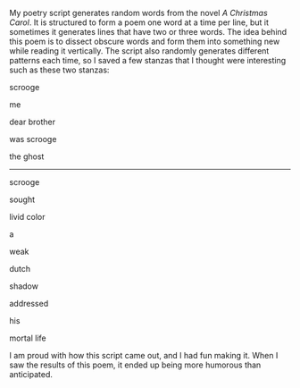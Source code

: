 My poetry script generates random words from the novel <i>A Christmas Carol</i>.
It is structured to form a poem one word at a time per line, but it sometimes it generates lines that have two or three words.
The idea behind this poem is to dissect obscure words and form them into something new while reading it vertically.
The script also randomly generates different patterns each time, so I saved a few stanzas that I thought were interesting such as these two stanzas:
<p>scrooge
<p>me
<p>dear brother
<p>was scrooge
<p>the ghost</p>
<hr>
<p>scrooge
<p>sought
<p>livid color
<p>a
<p>weak
<p>dutch
<p>shadow
<p>addressed
<p>his
<p>mortal life</p>

I am proud with how this script came out, and I had fun making it.
When I saw the results of this poem, it ended up being more humorous than anticipated.
